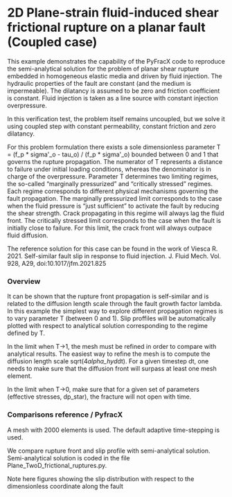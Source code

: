 # 2D Plane-strain fluid-induced shear frictional rupture on a planar fault (Coupled case)

This example demonstrates the capability of the PyFracX code to reproduce the semi-analytical solution for the problem of planar shear rupture embedded in homogeneous elastic media and driven by fluid injection. The hydraulic properties of the fault are constant (and the medium is impermeable). The dilatancy is assumed to be zero and friction coefficient is constant. Fluid injection is taken as a line source with constant injection overpressure. 

In this verification test, the problem itself remains uncoupled, but we solve it using coupled step with constant permeability, constant friction and zero dilatancy.

For this problem formulation there exists a sole dimensionless parameter T = (f_p * sigma'_o - tau_o) / (f_p * sigma'_o) bounded between 0 and 1 that governs the rupture propagation. The numerator of T represents a distance to failure under initial loading conditions, whereas the denominator is in charge of the overpressure. Parameter T determines two limiting regimes, the so-called “marginally pressurized” and “critically stressed” regimes. Each regime corresponds to different physical mechanisms governing the fault propagation. The marginally pressurized limit corresponds to the case when the fluid pressure is “just sufficient” to activate the fault by reducing the shear strength. Crack propagating in this regime will always lag the fluid front. The critically stressed limit corresponds to the case when the fault is initially close to failure. For this limit, the crack front will always outpace fluid diffusion.

The reference solution for this case can be found in the work of 
Viesca R. 2021. Self-similar fault slip in response to fluid injection. J. Fluid Mech. Vol. 928, A29, doi:10.1017/jfm.2021.825

### Overview

It can be shown that the rupture front propagation is self-similar and is related to the diffusion length scale through the fault growth factor lambda. 
In this example the simplest way to explore different propagation regimes is to vary parameter T (between 0 and 1). Slip proffiles will be automatically plotted with respect to analytical solution corresponding to the regime defined by T.

In the limit when T->1, the mesh must be refined in order to compare with analytical results. The easiest way to refine the mesh is to compute the diffusion length scale sqrt(4*alpha_hyd*dt). For a given timestep dt, one needs to make sure that the diffusion front will surpass at least one mesh element.

In the limit when T->0, make sure that for a given set of parameters (effective stresses, dp_star), the fracture will not open with time. 

### Comparisons reference / PyfracX

A mesh with 2000 elements is used. The default adaptive time-stepping is used. 

We compare rupture front and slip profile with semi-analytical solution. 
Semi-analytical solution is coded in the file Plane_TwoD_frictional_ruptures.py. 

Note here figures showing the slip distribution with respect to the dimensionless coordinate along the fault